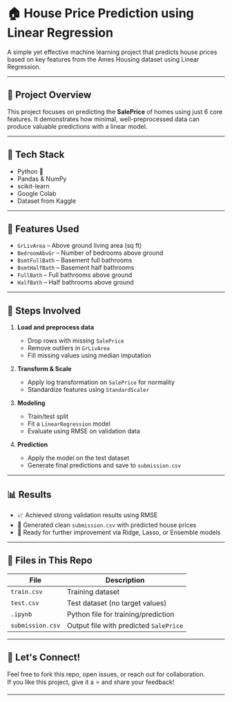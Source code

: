 # 🏠 House Price Prediction using Linear Regression

A simple yet effective machine learning project that predicts house prices based on key features from the Ames Housing dataset using Linear Regression.

---

## 📌 Project Overview

This project focuses on predicting the **SalePrice** of homes using just 6 core features. It demonstrates how minimal, well-preprocessed data can produce valuable predictions with a linear model.

---

## 🚀 Tech Stack

- Python 🐍  
- Pandas & NumPy  
- scikit-learn  
- Google Colab 
- Dataset from Kaggle

---

## 🧠 Features Used

- `GrLivArea` – Above ground living area (sq ft)  
- `BedroomAbvGr` – Number of bedrooms above ground  
- `BsmtFullBath` – Basement full bathrooms  
- `BsmtHalfBath` – Basement half bathrooms  
- `FullBath` – Full bathrooms above ground  
- `HalfBath` – Half bathrooms above ground

---

## 🧰 Steps Involved

1. **Load and preprocess data**
   - Drop rows with missing `SalePrice`
   - Remove outliers in `GrLivArea`
   - Fill missing values using median imputation

2. **Transform & Scale**
   - Apply log transformation on `SalePrice` for normality
   - Standardize features using `StandardScaler`

3. **Modeling**
   - Train/test split
   - Fit a `LinearRegression` model
   - Evaluate using RMSE on validation data

4. **Prediction**
   - Apply the model on the test dataset
   - Generate final predictions and save to `submission.csv`

---

## 📊 Results

- 📈 Achieved strong validation results using RMSE
- 🧾 Generated clean `submission.csv` with predicted house prices
- 🔁 Ready for further improvement via Ridge, Lasso, or Ensemble models

---

## 📁 Files in This Repo

| File               | Description                            |
|--------------------|----------------------------------------|
| `train.csv`        | Training dataset                       |
| `test.csv`         | Test dataset (no target values)        |
| `.ipynb`           | Python file for training/prediction    |
| `submission.csv`   | Output file with predicted `SalePrice` |

---

## 🤝 Let's Connect!

Feel free to fork this repo, open issues, or reach out for collaboration.  
If you like this project, give it a ⭐️ and share your feedback!

---

